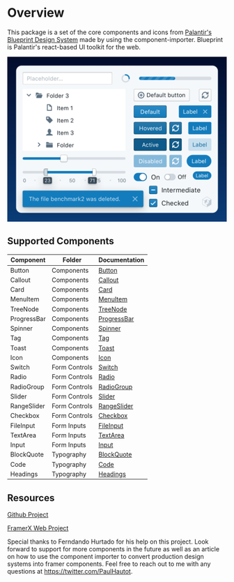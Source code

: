 # Overview
This package is a set of the core components and icons from [Palantir's Blueprint Design System](https://blueprintjs.com/docs/) made by using the component-importer. Blueprint is Palantir's react-based UI toolkit for the web. 

![Component Preview](metadata/artwork2.png)

## Supported Components

| Component   	| Folder        	| Documentation                                                                     	|
|-------------	|---------------	|-----------------------------------------------------------------------------------	|
| Button      	| Components    	| [Button](https://blueprintjs.com/docs/#core/components/button)                    	|
| Callout     	| Components    	| [Callout](https://blueprintjs.com/docs/#core/components/callout)                  	|
| Card        	| Components    	| [Card](https://blueprintjs.com/docs/#core/components/card)                        	|
| MenuItem    	| Components    	| [MenuItem](https://blueprintjs.com/docs/#core/components/menu.menu-item)          	|
| TreeNode    	| Components    	| [TreeNode](https://blueprintjs.com/docs/#core/components/tree.tree-node)          	|
| ProgressBar 	| Components    	| [ProgressBar](https://blueprintjs.com/docs/#core/components/progress-bar)         	|
| Spinner     	| Components    	| [Spinner](https://blueprintjs.com/docs/#core/components/spinner)                  	|
| Tag         	| Components    	| [Tag](https://blueprintjs.com/docs/#core/components/tag)                          	|
| Toast       	| Components    	| [Toast](https://blueprintjs.com/docs/#core/components/toast)                      	|
| Icon        	| Components    	| [Icon](https://blueprintjs.com/docs/#core/components/icon)                        	|
| Switch      	| Form Controls 	| [Switch](https://blueprintjs.com/docs/#core/components/switch)                    	|
| Radio       	| Form Controls 	| [Radio](https://blueprintjs.com/docs/#core/components/radio)                      	|
| RadioGroup  	| Form Controls 	| [RadioGroup](https://blueprintjs.com/docs/#core/components/radio.radiogroup)      	|
| Slider      	| Form Controls 	| [Slider](https://blueprintjs.com/docs/#core/components/sliders.slider)            	|
| RangeSlider 	| Form Controls 	| [RangeSlider](https://blueprintjs.com/docs/#core/components/sliders.range-slider) 	|
| Checkbox    	| Form Controls 	| [Checkbox](https://blueprintjs.com/docs/#core/components/checkbox)                	|
| FileInput   	| Form Inputs   	| [FileInput](https://blueprintjs.com/docs/#core/components/file-input)             	|
| TextArea    	| Form Inputs   	| [TextArea](https://blueprintjs.com/docs/#core/components/text-inputs.text-area)   	|
| Input       	| Form Inputs   	| [Input](https://blueprintjs.com/docs/#core/components/text-inputs)                	|
| BlockQuote  	| Typography    	| [BlockQuote](https://blueprintjs.com/docs/#core/typography.block-quotes)          	|
| Code        	| Typography    	| [Code](https://blueprintjs.com/docs/#core/typography.preformatted-text)           	|
| Headings    	| Typography    	| [Headings](https://blueprintjs.com/docs/#core/typography.headings)                	|

## Resources
[Github Project](https://github.com/odolph/BlueprintJS-Framer.framerfx)

[FramerX Web Project](https://beta.framer.com/projects/BlueprintJS-Web-qjvshZNPHHuQwIOfrMx7)

Special thanks to Ferndando Hurtado for his help on this project. Look forward to support for more components in the future as well as an article on how to use the component importer to convert production design systems into framer components. Feel free to reach out to me with any questions at <https://twitter.com/PaulHautot>.